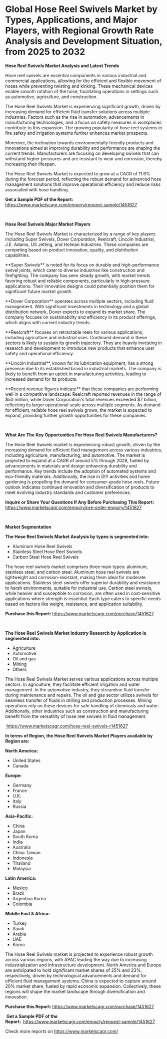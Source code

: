 <p><h1>Global Hose Reel Swivels Market by Types, Applications, and Major Players, with Regional Growth Rate Analysis and Development Situation, from 2025 to 2032</h1></p><p><strong>Hose Reel Swivels Market Analysis and Latest Trends</strong></p>
<p><p>Hose reel swivels are essential components in various industrial and commercial applications, allowing for the efficient and flexible movement of hoses while preventing twisting and kinking. These mechanical devices enable smooth rotation of the hose, facilitating operations in settings such as automotive, agriculture, and construction. </p><p>The Hose Reel Swivels Market is experiencing significant growth, driven by increasing demand for efficient fluid transfer solutions across multiple industries. Factors such as the rise in automation, advancements in manufacturing technologies, and a focus on safety measures in workplaces contribute to this expansion. The growing popularity of hose reel systems in fire safety and irrigation systems further enhances market prospects. </p><p>Moreover, the inclination towards environmentally friendly products and innovations aimed at improving durability and performance are shaping the current trends. Manufacturers are focusing on developing swivels that can withstand higher pressures and are resistant to wear and corrosion, thereby increasing their lifespan. </p><p>The Hose Reel Swivels Market is expected to grow at a CAGR of 11.6% during the forecast period, reflecting the robust demand for advanced hose management solutions that improve operational efficiency and reduce risks associated with hose handling.</p></p>
<p><strong>Get a Sample PDF of the Report:&nbsp;</strong> <a href="https://www.marketscagr.com/enquiry/request-sample/1451627?utm_campaign=2276&utm_medium=2&utm_source=Github&utm_content=ia&utm_term=18022025&utm_id=hose-reel-swivels">https://www.marketscagr.com/enquiry/request-sample/1451627</a></p>
<p>&nbsp;</p>
<p><strong>Hose Reel Swivels Major Market Players</strong></p>
<p><p>The Hose Reel Swivels Market is characterized by a range of key players including Super Swivels, Dover Corporation, Reelcraft, Lincoln Industrial, J.E. Adams, US Jetting, and Holman Industries. These companies are competing based on product innovation, quality, and distribution capabilities.</p><p>**Super Swivels** is noted for its focus on durable and high-performance swivel joints, which cater to diverse industries like construction and firefighting. The company has seen steady growth, with market trends favoring robust and reliable components, particularly in high-pressure applications. Their innovative designs could potentially position them for significant future market growth.</p><p>**Dover Corporation** operates across multiple sectors, including fluid management. With significant investments in technology and a global distribution network, Dover expects to expand its market share. The company focuses on sustainability and efficiency in its product offerings, which aligns with current industry trends.</p><p>**Reelcraft** focuses on retractable reels for various applications, including agriculture and industrial uses. Continued demand in these sectors is likely to sustain its growth trajectory. They are heavily investing in research and development to introduce new products that enhance user safety and operational efficiency.</p><p>**Lincoln Industrial**, known for its lubrication equipment, has a strong presence due to its established brand in industrial markets. The company is likely to benefit from an uptick in manufacturing activities, leading to increased demand for its products.</p><p>**Recent revenue figures indicate** that these companies are performing well in a competitive landscape: Reelcraft reported revenues in the range of $50 million, while Dover Corporation's total revenues exceeded $7 billion, reflecting its larger operational scale across multiple segments. As demand for efficient, reliable hose reel swivels grows, the market is expected to expand, providing further growth opportunities for these companies.</p></p>
<p>&nbsp;</p>
<p><strong>What Are The Key Opportunities For Hose Reel Swivels Manufacturers?</strong></p>
<p><p>The Hose Reel Swivels market is experiencing robust growth, driven by the increasing demand for efficient fluid management across various industries, including agriculture, manufacturing, and automotive. The market is projected to expand at a CAGR of around 5% through 2028, fueled by advancements in materials and design enhancing durability and performance. Key trends include the adoption of automated systems and eco-friendly materials. Additionally, the rise in DIY activities and home gardening is propelling the demand for consumer-grade hose reels. Future outlook indicates continued innovation and diversification of products to meet evolving industry standards and customer preferences.</p></p>
<p><strong>Inquire or Share Your Questions If Any Before Purchasing This Report:</strong> <a href="https://www.marketscagr.com/enquiry/pre-order-enquiry/1451627?utm_campaign=2276&utm_medium=2&utm_source=Github&utm_content=ia&utm_term=18022025&utm_id=hose-reel-swivels">https://www.marketscagr.com/enquiry/pre-order-enquiry/1451627</a></p>
<p>&nbsp;</p>
<p><strong>Market Segmentation</strong></p>
<p><strong>The Hose Reel Swivels Market Analysis by types is segmented into:</strong></p>
<p><ul><li>Aluminum Hose Reel Swivels</li><li>Stainless Steel Hose Reel Swivels</li><li>Carbon Steel Hose Reel Swivels</li></ul></p>
<p><p>The hose reel swivels market comprises three main types: aluminum, stainless steel, and carbon steel. Aluminum hose reel swivels are lightweight and corrosion-resistant, making them ideal for moderate applications. Stainless steel swivels offer superior durability and resistance to harsh environments, suitable for industrial use. Carbon steel swivels, while heavier and susceptible to corrosion, are often used in cost-sensitive applications where strength is essential. Each type caters to specific needs based on factors like weight, resistance, and application suitability.</p></p>
<p><strong>Purchase this Report:&nbsp;</strong><a href="https://www.marketscagr.com/purchase/1451627?utm_campaign=2276&utm_medium=2&utm_source=Github&utm_content=ia&utm_term=18022025&utm_id=hose-reel-swivels">https://www.marketscagr.com/purchase/1451627</a></p>
<p>&nbsp;</p>
<p><strong>The Hose Reel Swivels Market Industry Research by Application is segmented into:</strong></p>
<p><ul><li>Agriculture</li><li>Automotive</li><li>Oil and gas</li><li>Mining</li><li>Others</li></ul></p>
<p><p>The Hose Reel Swivels Market serves various applications across multiple sectors. In agriculture, they facilitate efficient irrigation and water management. In the automotive industry, they streamline fluid transfer during maintenance and repairs. The oil and gas sector utilizes swivels for seamless transfer of fluids in drilling and production processes. Mining operations rely on these devices for safe handling of chemicals and water. Additionally, other industries such as construction and manufacturing benefit from the versatility of hose reel swivels in fluid management.</p></p>
<p><a href="https://www.marketscagr.com/hose-reel-swivels-r1451627?utm_campaign=2276&utm_medium=2&utm_source=Github&utm_content=ia&utm_term=18022025&utm_id=hose-reel-swivels">&nbsp;https://www.marketscagr.com/hose-reel-swivels-r1451627</a></p>
<p><strong>In terms of Region, the Hose Reel Swivels Market Players available by Region are:</strong></p>
<p>
    <p> <strong> North America: </strong>
        <ul>
            <li>United States</li>
            <li>Canada</li>
        </ul>
        </p> 
    <p> <strong> Europe: </strong>
        <ul>
            <li>Germany</li>
            <li>France</li>
            <li>U.K.</li>
            <li>Italy</li>
            <li>Russia</li>
        </ul>
        </p> 
    <p> <strong> Asia-Pacific: </strong>
        <ul>
            <li>China</li>
            <li>Japan</li>
            <li>South Korea</li>
            <li>India</li>
            <li>Australia</li>
            <li>China Taiwan</li>
            <li>Indonesia</li>
            <li>Thailand</li>
            <li>Malaysia</li>
        </ul>
        </p> 
    <p> <strong> Latin America: </strong>
        <ul>
            <li>Mexico</li>
            <li>Brazil</li>
            <li>Argentina Korea</li>
            <li>Colombia</li>
        </ul>
        </p> 
    <p> <strong> Middle East & Africa: </strong>
        <ul>
            <li>Turkey</li>
            <li>Saudi</li>
            <li>Arabia</li>
            <li>UAE</li>
            <li>Korea</li>
        </ul>
    </p>
    </p>
<p><p>The Hose Reel Swivels market is projected to experience robust growth across various regions, with APAC leading the way due to increasing industrialization and infrastructure development. North America and Europe are anticipated to hold significant market shares of 25% and 23%, respectively, driven by technological advancements and demand for efficient fluid management systems. China is expected to capture around 20% market share, fueled by rapid economic expansion. Collectively, these regions will shape the market landscape through diversification and innovation.</p></p>
<p><strong>Purchase this Report: </strong><a href="https://www.marketscagr.com/purchase/1451627?utm_campaign=2276&utm_medium=2&utm_source=Github&utm_content=ia&utm_term=18022025&utm_id=hose-reel-swivels">https://www.marketscagr.com/purchase/1451627</a></p>
<p>&nbsp;<strong>Get a Sample PDF of the Report:&nbsp;&nbsp;</strong><a href="https://www.marketscagr.com/enquiry/request-sample/1451627?utm_campaign=2276&utm_medium=2&utm_source=Github&utm_content=ia&utm_term=18022025&utm_id=hose-reel-swivels">https://www.marketscagr.com/enquiry/request-sample/1451627</a></p>
<p><strong></strong></p>
<p>Check more reports on <a href="https://www.marketscagr.com/?utm_campaign=2276&utm_medium=2&utm_source=Github&utm_content=ia&utm_term=18022025&utm_id=hose-reel-swivels">https://www.marketscagr.com/</a></p>